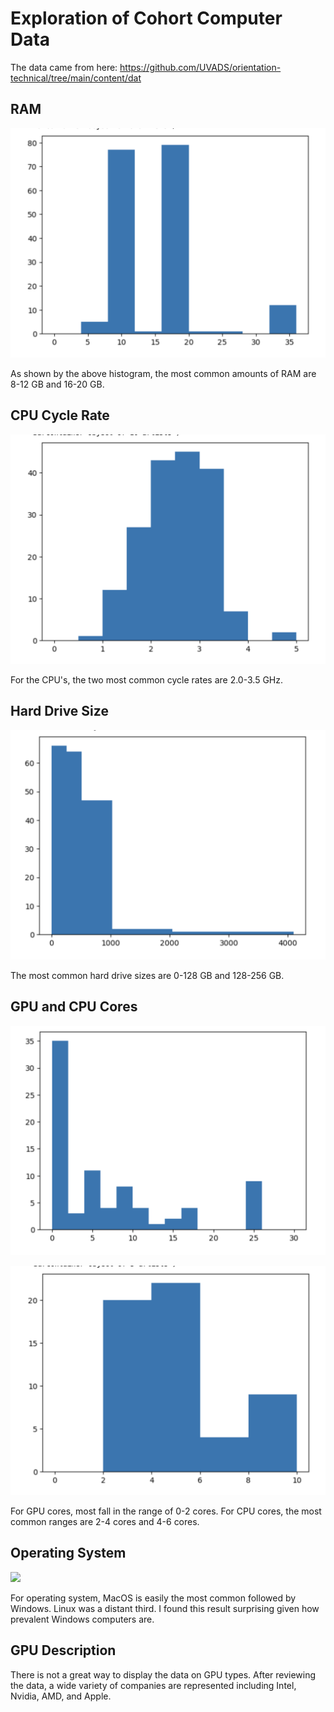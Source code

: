 # Exploration of Cohort Computer Data

The data came from here: <https://github.com/UVADS/orientation-technical/tree/main/content/dat>

## RAM
![](https://github.com/tribbens/jupyter-lab-badge/blob/main/ram.png)

As shown by the above histogram, the most common amounts of RAM are 8-12 GB and 16-20 GB.

## CPU Cycle Rate
![](https://github.com/tribbens/jupyter-lab-badge/blob/main/cpu.png)

For the CPU's, the two most common cycle rates are 2.0-3.5 GHz.

## Hard Drive Size
![](https://github.com/tribbens/jupyter-lab-badge/blob/main/hd.png)

The most common hard drive sizes are 0-128 GB and 128-256 GB.

## GPU and CPU Cores
![](https://github.com/tribbens/jupyter-lab-badge/blob/main/gpu.png)

![](https://github.com/tribbens/jupyter-lab-badge/blob/main/cpu_cores.png)

For GPU cores, most fall in the range of 0-2 cores. For CPU cores, the most common ranges are 2-4 cores and 4-6 cores.

## Operating System
![](https://github.com/tribbens/r-studio-badge/blob/main/os.png)

For operating system, MacOS is easily the most common followed by Windows. Linux was a distant third. I found this result surprising given how prevalent Windows computers are.

## GPU Description
There is not a great way to display the data on GPU types. After reviewing the data, a wide variety of companies are represented including Intel, Nvidia, AMD, and Apple.
